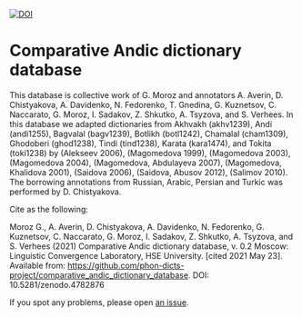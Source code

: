[![DOI](https://zenodo.org/badge/368442325.svg)](https://zenodo.org/badge/latestdoi/368442325)

# Comparative Andic dictionary database

This database is collective work of G. Moroz and annotators  A. Averin, D. Chistyakova, A. Davidenko, N. Fedorenko, T. Gnedina, G. Kuznetsov, C. Naccarato, G. Moroz, I. Sadakov, Z. Shkutko, A. Tsyzova, and S. Verhees. In this database we adapted dictionaries from Akhvakh (akhv1239), Andi (andi1255), Bagvalal (bagv1239), Botlikh (botl1242), Chamalal (cham1309), Ghodoberi (ghod1238), Tindi (tind1238), Karata (kara1474), and Tokita (toki1238) by
(Alekseev 2006), (Magomedova 1999), (Magomedova 2003), (Magomedova 2004),  (Magomedova, Abdulayeva 2007), (Magomedova, Khalidova 2001), (Saidova 2006), (Saidova, Abusov 2012), (Salimov 2010). The borrowing annotations from Russian, Arabic, Persian and Turkic was performed by D. Chistyakova.

Cite as the following:

Moroz G., A. Averin, D. Chistyakova, A. Davidenko, N. Fedorenko, G. Kuznetsov, C. Naccarato, G. Moroz, I. Sadakov, Z. Shkutko, A. Tsyzova, and S. Verhees (2021) Comparative Andic dictionary database, v. 0.2 Moscow: Linguistic Convergence Laboratory, HSE University. [cited 2021 May 23]. Available from:
https://github.com/phon-dicts-project/comparative_andic_dictionary_database. DOI: 10.5281/zenodo.4782876

If you spot any problems, please open [an issue](https://github.com/phon-dicts-project/comparative_andic_dictionary_database/issues/new).
